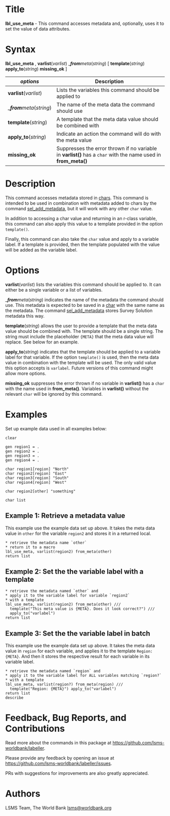 # Title

__lbl_use_meta__ - This command accesses metadata and, optionally, uses it to set the value of data attributes.

# Syntax

__lbl_use_meta__ , __**v**arlist__(_varlist_) __**from**_meta__(_string_) [ __**tem**plate__(_string_) __**app**ly_to__(_string_) __**miss**ing_ok__ ]

| _options_ | Description |
|-----------|-------------|
| __**v**arlist__(_varlist_) | Lists the variables this command should be applied to |
| __**from**_meta__(_string_) | The name of the meta data the command should use |
| __**tem**plate__(_string_) | A template that the meta data value should be combined with |
| __**app**ly_to__(_string_) | Indicate an action the command will do with the meta value |
| __**miss**ing_ok__ | Suppresses the error thrown if no variable in __varlist()__ has a `char` with the name used in __from_meta()__ |

# Description

This command accesses metadata stored in [chars](https://www.stata.com/manuals/pchar.pdf). This command is intended to be used in combination with metadata added to chars by the command [sel_add_metadata](https://lsms-worldbank.github.io/selector/reference/sel_add_metadata.html), but it will work with any other `char` value.

In addition to accessing a char value and returning in an r-class variable, this command can also apply this value to a template provided in the option `template()`.

Finally, this command can also take the `char` value and apply to a variable label. If a template is provided, then the template populated with the value will be added as the variable label.

# Options

__**v**arlist__(_varlist_) lists the variables this command should be applied to. It can either be a single variable or a list of variables.

__**from**_meta__(_string_) indicates the name of the metadata the command should use. This metadata is expected to be saved in a [char](https://www.stata.com/manuals/pchar.pdf) with the same name as the metadata. The command [sel_add_metadata](https://lsms-worldbank.github.io/selector/reference/sel_add_metadata.html) stores Survey Solution metadata this way.

__**tem**plate__(_string_) allows the user to provide a template that the meta data value should be combined with. The template should be a single string. The string must include the placeholder `{META}` that the meta data value will replace. See below for an example.

__**app**ly_to__(_string_) indicates that the template should be applied to a variable label for that variable. If the option `template()` is used, then the meta data value in combination with the template will be used. The only valid value this option accepts is `varlabel`. Future versions of this command might allow more options.

__**miss**ing_ok__ suppresses the error thrown if no variable in __varlist()__ has a `char` with the name used in __from_meta()__. Variables in __varlist()__ without the relevant `char` will be ignored by this command.

# Examples

Set up example data used in all examples below:

```
clear

gen region1 = .
gen region2 = .
gen region3 = .
gen region4 = .

char region1[region] "North"
char region2[region] "East"
char region3[region] "South"
char region4[region] "West"

char region2[other] "something"

char list
```

## Example 1: Retrieve a metadata value

This example use the example data set up above. It takes the meta data value in `other` for the variable `region2` and stores it in a returned local.

```
* retrieve the metadata name `other`
* return it to a macro
lbl_use_meta, varlist(region2) from_meta(other)
return list
```

## Example 2: Set the the variable label with a template

```
* retrieve the metadata named `other` and
* apply it to the variable label for variable `region2`
* with a template
lbl_use_meta, varlist(region2) from_meta(other) ///
  template("This meta value is {META}. Does it look correct?") ///
  apply_to("varlabel")
return list
```

## Example 3: Set the the variable label in batch
This example use the example data set up above. It takes the meta data value in `region` for each variable, and applies it to the template `Region: {META}`. And then it stores the respective result for each variable in its variable label.

```
* retrieve the metadata named `region` and
* apply it to the variable label for ALL variables matching `region?`
* with a template
lbl_use_meta, varlist(region?) from_meta(region) ///
  template("Region: {META}") apply_to("varlabel")
return list
describe
```

# Feedback, Bug Reports, and Contributions

Read more about the commands in this package at https://github.com/lsms-worldbank/labeller.

Please provide any feedback by opening an issue at https://github.com/lsms-worldbank/labeller/issues.

PRs with suggestions for improvements are also greatly appreciated.

# Authors

LSMS Team, The World Bank lsms@worldbank.org
